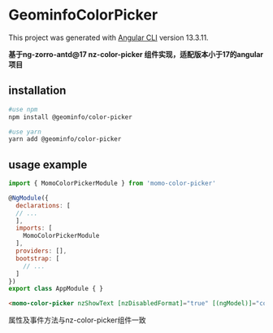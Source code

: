 # GeominfoColorPicker

This project was generated with [Angular CLI](https://github.com/angular/angular-cli) version 13.3.11.

**基于ng-zorro-antd@17 nz-color-picker 组件实现，适配版本小于17的angular项目**

## installation

```bash
#use npm
npm install @geominfo/color-picker

#use yarn
yarn add @geominfo/color-picker
```

## usage example

```js
import { MomoColorPickerModule } from 'momo-color-picker'

@NgModule({
  declarations: [
  // ...
  ],
  imports: [
    MomoColorPickerModule
  ],
  providers: [],
  bootstrap: [
    // ...
  ]
})
export class AppModule { }

```

```html
<momo-color-picker nzShowText [nzDisabledFormat]="true" [(ngModel)]="color" (ngModelChange)="changeColor($event)"></momo-color-picker>
```

属性及事件方法与nz-color-picker组件一致


